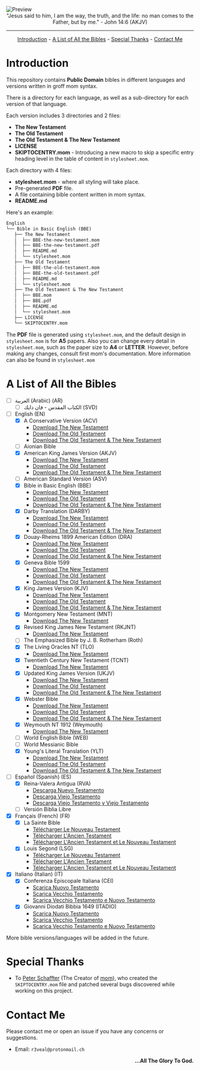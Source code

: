 <img src="https://github.com/0xR3V/screenshots/raw/main/Bibles/preview.png" alt="Preview">

<div align="center">
"Jesus said to him, I am the way, the truth, and the life: no man comes to the Father, but by me." - John 14:6 (AKJV)
</div>

<hr>

<div align="center">
    <a href="https://github.com/0xR3V/Bibles#introduction">Introduction</a>
    -
    <a href="https://github.com/0xR3V/Bibles#a-list-of-all-the-bibles">A List of All the Bibles</a>
    -
    <a href="https://github.com/0xR3V/Bibles#special-thanks">Special Thanks</a>
    -
    <a href="https://github.com/0xR3V/Bibles#contact-me">Contact Me</a>
</div>

# Introduction
This repository contains **Public Domain** bibles in different languages and versions written in groff mom syntax.

There is a directory for each language, as well as a sub-directory for each version of that language.

Each version includes 3 directories and 2 files:
- **The New Testament**
- **The Old Testament**
- **The Old Testament & The New Testament**
- **LICENSE**
- **SKIPTOCENTRY.mom** - Introducing a new macro to skip a specific entry heading level in the table of content in `stylesheet.mom`.

Each directory with 4 files:
- **stylesheet.mom** - where all styling will take place.
- Pre-generated **PDF** file.
- A file containing bible content written in mom syntax.
- **README.md**

Here's an example:
```txt
English
└── Bible in Basic English (BBE)
   ├── The New Testament
   │  ├── BBE-the-new-testament.mom
   │  ├── BBE-the-new-testament.pdf
   │  ├── README.md
   │  └── stylesheet.mom
   ├── The Old Testament
   │  ├── BBE-the-old-testament.mom
   │  ├── BBE-the-old-testament.pdf
   │  ├── README.md
   │  └── stylesheet.mom
   ├── The Old Testament & The New Testament
   │  ├── BBE.mom
   │  ├── BBE.pdf
   │  ├── README.md
   │  └── stylesheet.mom
   ├── LICENSE
   └── SKIPTOCENTRY.mom
```

The **PDF** file is generated using `stylesheet.mom`, and the default design in `stylesheet.mom` is for **A5** papers. Also you can change every detail in `stylesheet.mom`,  such as the paper size to **A4** or **LETTER**.
However, before making any changes, consult first mom's documentation. More information can also be found in `stylesheet.mom`


# A List of All the Bibles
- [ ] العربية (Arabic) (AR)
	- [ ] الكتاب المقدس - فان دايك (SVD)
- [ ] English (EN)
	- [x] A Conservative Version (ACV)
		- <a href="https://github.com/0xR3V/Bibles/raw/main/English/A%20Conservative%20Version%20(ACV)/The%20New%20Testament/ACV-the-new-testament.pdf">Download The New Testament</a>
		- <a href="https://github.com/0xR3V/Bibles/raw/main/English/A%20Conservative%20Version%20(ACV)/The%20Old%20Testament/ACV-the-old-testament.pdf">Download The Old Testament</a>
		- <a href="https://github.com/0xR3V/Bibles/raw/main/English/A%20Conservative%20Version%20(ACV)/The%20Old%20Testament%20%26%20The%20New%20Testament/ACV.pdf">Download The Old Testament & The New Testament</a>
	- [ ] Aionian Bible
	- [x] American King James Version (AKJV)
		- <a href="https://github.com/0xR3V/Bibles/raw/main/English/American%20King%20James%20Version%20(AKJV)/The%20New%20Testament/AKJV-the-new-testament.pdf">Download The New Testament</a>
		- <a href="https://github.com/0xR3V/Bibles/raw/main/English/American%20King%20James%20Version%20(AKJV)/The%20Old%20Testament/AKJV-the-old-testament.pdf">Download The Old Testament</a>
		- <a href="https://github.com/0xR3V/Bibles/raw/main/English/American%20King%20James%20Version%20(AKJV)/The%20Old%20Testament%20%26%20The%20New%20Testament/AKJV.pdf">Download The Old Testament & The New Testament</a>
	- [ ] American Standard Version (ASV)
	- [x] Bible in Basic English (BBE)
		- <a href="https://raw.githubusercontent.com/0xR3V/Bibles/main/English/Bible in Basic English (BBE)/The New Testament/BBE-the-new-testament.pdf">Download The New Testament</a>
		- <a href="https://raw.githubusercontent.com/0xR3V/Bibles/main/English/Bible%20in%20Basic%20English%20(BBE)/The%20Old%20Testament/BBE-the-old-testament.pdf">Download The Old Testament</a>
		- <a href="https://raw.githubusercontent.com/0xR3V/Bibles/main/English/Bible%20in%20Basic%20English%20(BBE)/The%20Old%20Testament%20%26%20The%20New%20Testament/BBE.pdf">Download The Old Testament & The New Testament</a>
	- [x] Darby Translation (DARBY)
		- <a href="https://github.com/0xR3V/Bibles/raw/main/English/Darby%20Translation%20(DARBY)/The%20New%20Testament/DARBY-the-new-testament.pdf">Download The New Testament</a>
		- <a href="https://github.com/0xR3V/Bibles/raw/main/English/Darby%20Translation%20(DARBY)/The%20Old%20Testament/DARBY-the-old-testament.pdf">Download The Old Testament</a>
		- <a href="https://github.com/0xR3V/Bibles/raw/main/English/Darby%20Translation%20(DARBY)/The%20Old%20Testament%20%26%20The%20New%20Testament/DARBY.pdf">Download The Old Testament & The New Testament</a>
	- [x] Douay-Rheims 1899 American Edition (DRA)
		- <a href="https://github.com/0xR3V/Bibles/raw/main/English/Douay-Rheims%201899%20American%20Edition%20(DRA)/The%20New%20Testament/DRA-the-new-testament.pdf">Download The New Testament</a>
		- <a href="https://github.com/0xR3V/Bibles/raw/main/English/Douay-Rheims%201899%20American%20Edition%20(DRA)/The%20Old%20Testament/DRA-the-old-testament.pdf">Download The Old Testament</a>
		- <a href="https://github.com/0xR3V/Bibles/raw/main/English/Douay-Rheims%201899%20American%20Edition%20(DRA)/The%20Old%20Testament%20%26%20The%20New%20Testament/DRA.pdf">Download The Old Testament & The New Testament</a>
	- [x] Geneva Bible 1599
		- <a href="https://github.com/0xR3V/Bibles/raw/main/English/Geneva%20Bible%201599/The%20New%20Testament/Geneva1599-the-new-testament.pdf">Download The New Testament</a>
		- <a href="https://github.com/0xR3V/Bibles/raw/main/English/Geneva%20Bible%201599/The%20Old%20Testament/Geneva1599-the-old-testament.pdf">Download The Old Testament</a>
		- <a href="https://github.com/0xR3V/Bibles/raw/main/English/Geneva%20Bible%201599/The%20Old%20Testament%20%26%20The%20New%20Testament/Geneva1599.pdf">Download The Old Testament & The New Testament</a>
	- [x] King James Version (KJV)
		- <a href="https://raw.githubusercontent.com/0xR3V/Bibles/main/English/King%20James%20Version%20(KJV)/The%20New%20Testament/KJV-the-new-testament.pdf">Download The New Testament</a>
		- <a href="https://raw.githubusercontent.com/0xR3V/Bibles/main/English/King%20James%20Version%20(KJV)/The%20Old%20Testament/KJV-the-old-testament.pdf">Download The Old Testament</a>
		- <a href="https://raw.githubusercontent.com/0xR3V/Bibles/main/English/King%20James%20Version%20(KJV)/The%20Old%20Testament%20%26%20The%20New%20Testament/KJV.pdf">Download The Old Testament & The New Testament</a>
	- [x] Montgomery New Testament (MNT)
		- <a href="https://raw.githubusercontent.com/0xR3V/Bibles/main/English/Montgomery%20New%20Testament%20(MNT)/The%20New%20Testament/MNT-the-new-testament.pdf">Download The New Testament</a>
	- [x] Revised King James New Testament (RKJNT)
		- <a href="https://github.com/0xR3V/Bibles/raw/main/English/Revised%20King%20James%20New%20Testament%20(RKJNT)/The%20New%20Testament/RKJNT-the-new-testament.pdf">Download The New Testament</a>
	- [ ] The Emphasized Bible by J. B. Rotherham (Roth)
	- [x] The Living Oracles NT (TLO)
		- <a href="https://github.com/0xR3V/Bibles/raw/main/English/The%20Living%20Oracles%20NT%20(TLO)/The%20New%20Testament/TLO-the-new-testament.pdf">Download The New Testament</a>
	- [x] Twentieth Century New Testament (TCNT)
		- <a href="https://github.com/0xR3V/Bibles/raw/main/English/Twentieth%20Century%20New%20Testament%20(TCNT)/The%20New%20Testament/TCNT-the-new-testament.pdf">Download The New Testament</a>
	- [x] Updated King James Version (UKJV)
		- <a href="https://raw.githubusercontent.com/0xR3V/Bibles/main/English/Updated%20King%20James%20Version%20(UKJV)/The%20New%20Testament/UKJV-the-new-testament.pdf">Download The New Testament</a>
		- <a href="https://raw.githubusercontent.com/0xR3V/Bibles/main/English/Updated%20King%20James%20Version%20(UKJV)/The%20Old%20Testament/UKJV-the-old-testament.pdf">Download The Old Testament</a>
		- <a href="https://raw.githubusercontent.com/0xR3V/Bibles/main/English/Updated%20King%20James%20Version%20(UKJV)/The%20Old%20Testament%20%26%20The%20New%20Testament/UKJV.pdf">Download The Old Testament & The New Testament</a>
	- [x] Webster Bible
		- <a href="https://raw.githubusercontent.com/0xR3V/Bibles/main/English/Webster%20Bible/The%20New%20Testament/Webster-the-new-testament.pdf">Download The New Testament</a>
		- <a href="https://raw.githubusercontent.com/0xR3V/Bibles/main/English/Webster%20Bible/The%20Old%20Testament/Webster-the-old-testament.pdf">Download The Old Testament</a>
		- <a href="https://raw.githubusercontent.com/0xR3V/Bibles/main/English/Webster%20Bible/The%20Old%20Testament%20%26%20The%20New%20Testament/Webster.pdf">Download The Old Testament & The New Testament</a>
	- [x] Weymouth NT 1912 (Weymouth)
		- <a href="https://github.com/0xR3V/Bibles/raw/main/English/Weymouth%20NT%201912%20(Weymouth)/The%20New%20Testament/Weymouth-the-new-testament.pdf">Download The New Testament</a>
	- [ ] World English Bible (WEB)
	- [ ] World Messianic Bible
	- [x] Young's Literal Translation (YLT)
		- <a href="https://github.com/0xR3V/Bibles/raw/main/English/Young%E2%80%99s%20Literal%20Translation%20(YLT)/The%20New%20Testament/YLT-the-new-testament.pdf">Download The New Testament</a>
		- <a href="https://github.com/0xR3V/Bibles/raw/main/English/Young%E2%80%99s%20Literal%20Translation%20(YLT)/The%20Old%20Testament/YLT-the-old-testament.pdf">Download The Old Testament</a>
		- <a href="https://github.com/0xR3V/Bibles/raw/main/English/Young%E2%80%99s%20Literal%20Translation%20(YLT)/The%20Old%20Testament%20%26%20The%20New%20Testament/YLT.pdf">Download The Old Testament & The New Testament</a>
- [ ] Español (Spanish) (ES)
	- [x] Reina-Valera Antigua (RVA)
		- <a href="https://github.com/0xR3V/Bibles/raw/main/Espa%C3%B1ol%20(Spanish)/Reina-Valera%20Antigua%20(RVA)/Nuevo%20Testamento%20(The%20New%20Testament)/RVA-nuevo-testamento.pdf">Descarga Nuevo Testamento</a>
		- <a href="https://github.com/0xR3V/Bibles/raw/main/Espa%C3%B1ol%20(Spanish)/Reina-Valera%20Antigua%20(RVA)/Viejo%20Testamento%20(The%20Old%20Testament)/RVA-viejo-testamento.pdf">Descarga Viejo Testamento</a>
		- <a href="https://github.com/0xR3V/Bibles/raw/main/Espa%C3%B1ol%20(Spanish)/Reina-Valera%20Antigua%20(RVA)/Viejo%20Testamento%20y%20Nuevo%20Testamento%20(The%20Old%20Testament%20%26%20The%20New%20Testament)/RVA.pdf">Descarga Viejo Testamento y Viejo Testamento</a>
	- [ ] Versión Biblia Libre
- [x] Français (French) (FR)
	- [x] La Sainte Bible
		- <a href="https://raw.githubusercontent.com/0xR3V/Bibles/main/Fran%C3%A7ais%20(French)/La%20Sainte%20Bible/Nouveau%20Testament%20(The%20New%20Testament)/fra_fob-nouveau-testament.pdf">Télécharger Le Nouveau Testament</a>
		- <a href="https://raw.githubusercontent.com/0xR3V/Bibles/main/Fran%C3%A7ais%20(French)/La%20Sainte%20Bible/L'Ancien%20Testament%20(The%20Old%20Testament)/fra_fob-l'ancien-testament.pdf">Télécharger L'Ancien Testament</a>
		- <a href="https://raw.githubusercontent.com/0xR3V/Bibles/main/Fran%C3%A7ais%20(French)/La%20Sainte%20Bible/L'Ancien%20Testament%20et%20Nouveau%20Testament%20(The%20Old%20Testament%20%26%20The%20New%20Testament)/fra_fob.pdf">Télécharger L'Ancien Testament et Le Nouveau Testament</a>
	- [x] Louis Segond (LSG)
		- <a href="https://github.com/0xR3V/Bibles/raw/main/Fran%C3%A7ais%20(French)/Louis%20Segond%20(LSG)/Nouveau%20Testament%20(The%20New%20Testament)/LSG-nouveau-testament.pdf">Télécharger Le Nouveau Testament</a>
		- <a href="https://github.com/0xR3V/Bibles/raw/main/Fran%C3%A7ais%20(French)/Louis%20Segond%20(LSG)/L'Ancien%20Testament%20(The%20Old%20Testament)/LSG-l'ancien-testament.pdf">Télécharger L'Ancien Testament</a>
		- <a href="https://github.com/0xR3V/Bibles/raw/main/Fran%C3%A7ais%20(French)/Louis%20Segond%20(LSG)/L'Ancien%20Testament%20et%20Nouveau%20Testament%20(The%20Old%20Testament%20%26%20The%20New%20Testament)/LSG.pdf">Télécharger L'Ancien Testament et Le Nouveau Testament</a>
- [x] Italiano (Italian) (IT)
	- [x] Conferenza Episcopale Italiana (CEI)
		- <a href="https://github.com/0xR3V/Bibles/raw/main/Italiano%20(Italian)/Conferenza%20Episcopale%20Italiana%20(CEI)/Nuovo%20Testamento%20(The%20New%20Testament)/CEI-nuovo-testamento.pdf">Scarica Nuovo Testamento</a>
		- <a href="https://github.com/0xR3V/Bibles/raw/main/Italiano%20(Italian)/Conferenza%20Episcopale%20Italiana%20(CEI)/Vecchio%20Testamento%20(The%20Old%20Testament)/CEI-vecchio-testamento.pdf">Scarica Vecchio Testamento</a>
		- <a href="https://raw.githubusercontent.com/0xR3V/Bibles/main/Italiano%20(Italian)/Conferenza%20Episcopale%20Italiana%20(CEI)/Vecchio%20Testamento%20e%20Nuovo%20Testamento%20(The%20Old%20Testament%20%26%20The%20New%20Testament)/CEI.pdf">Scarica Vecchio Testamento e Nuovo Testamento</a>
	- [x] Giovanni Diodati Bibbia 1649 (ITADIO)
		- <a href="https://github.com/0xR3V/Bibles/raw/main/Italiano%20(Italian)/Giovanni%20Diodati%20Bibbia%201649%20(ITADIO)/Nuovo%20Testamento%20(The%20New%20Testament)/ITADIO-nuovo-testamento.pdf">Scarica Nuovo Testamento</a>
		- <a href="https://github.com/0xR3V/Bibles/raw/main/Italiano%20(Italian)/Giovanni%20Diodati%20Bibbia%201649%20(ITADIO)/Vecchio%20Testamento%20(The%20Old%20Testament)/ITADIO-vecchio-testamento.pdf">Scarica Vecchio Testamento</a>
		- <a href="https://github.com/0xR3V/Bibles/raw/main/Italiano%20(Italian)/Giovanni%20Diodati%20Bibbia%201649%20(ITADIO)/Vecchio%20Testamento%20e%20Nuovo%20Testamento%20(The%20Old%20Testament%20%26%20The%20New%20Testament)/ITADIO.pdf">Scarica Vecchio Testamento e Nuovo Testamento</a>

More bible versions/languages will be added in the future.

# Special Thanks
- To [Peter Schaffter](https://schaffter.ca/about-me.html) (The Creator of [mom](https://schaffter.ca/mom/mom-01.html)), who created the `SKIPTOCENTRY.mom` file and patched several bugs discovered while working on this project.

# Contact Me
Please contact me or open an issue if you have any concerns or suggestions.
- Email: `r3veal@protonmail.ch`

<div align="right">
<p>
	<strong>...All The Glory To God.</strong>
</p>
</div>
